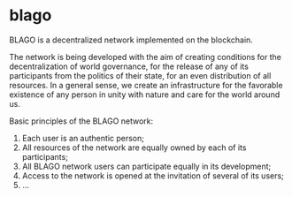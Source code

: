 # blago
BLAGO is a decentralized network implemented on the blockchain.

The network is being developed with the aim of creating conditions for the decentralization of world governance, for the release of any of its participants from the politics of their state, for an even distribution of all resources.  In a general sense, we create an infrastructure for the favorable existence of any person in unity with nature and care for the world around us.

Basic principles of the BLAGO network: 
1. Each user is an authentic person;  
2. All resources of the network are equally owned by each of its participants;  
3. All BLAGO network users can participate equally in its development;
4. Access to the network is opened at the invitation of several of its users;
5. ...
